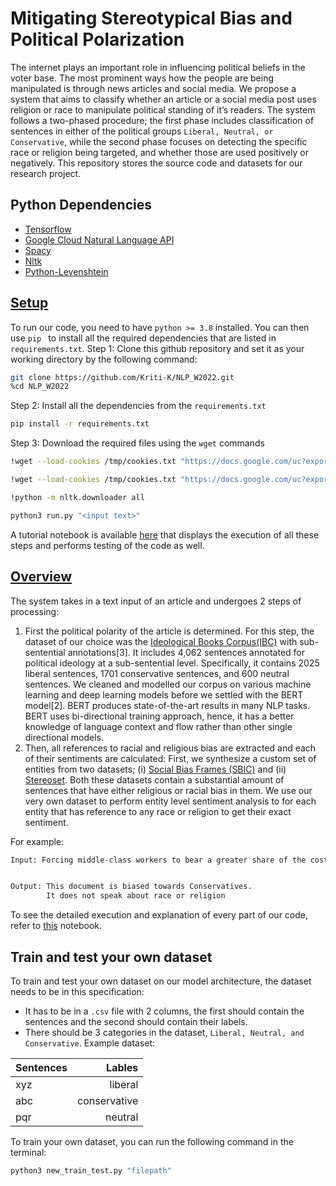 
# Mitigating Stereotypical Bias and Political Polarization

The internet plays an important role in influencing political beliefs in the voter base. The most prominent ways how the people are being manipulated is through news articles and social media. We propose a system that aims to classify whether an article or a social media post uses religion or race to manipulate political standing of it’s readers. The system follows a two-phased procedure; the first phase includes classification of sentences in either of the political groups ``Liberal, Neutral, or Conservative``, while the second phase focuses on detecting the specific race or religion being targeted, and whether those are used positively or negatively. This repository stores the source code and datasets for our research project.  

## Python Dependencies

- [Tensorflow](https://www.tensorflow.org/)
- [Google Cloud Natural Language API](https://cloud.google.com/natural-language)
- [Spacy](https://spacy.io/)
- [Nltk](https://www.nltk.org/)
- [Python-Levenshtein](https://pypi.org/project/python-Levenshtein)

## [Setup](https://colab.research.google.com/drive/1EQ7-7QyUd1A7B6zIB5p6mK0ZIZYHd3IB?authuser=1#scrollTo=kr8pSED4YSPv)
To run our code, you need to have ```python >= 3.8``` installed. You can then use ```pip ``` to install all the required dependencies that are listed in ```requirements.txt```. 
Step 1: Clone this github repository and set it as your working directory by the following command:
```bash
git clone https://github.com/Kriti-K/NLP_W2022.git
%cd NLP_W2022
```
Step 2: Install all the dependencies from the ```requirements.txt```
```bash
pip install -r requirements.txt
```
Step 3: Download the required files using the ```wget``` commands
```bash
!wget --load-cookies /tmp/cookies.txt "https://docs.google.com/uc?export=download&confirm=$(wget --quiet --save-cookies /tmp/cookies.txt --keep-session-cookies --no-check-certificate 'https://docs.google.com/uc?export=download&id=1pVViO4phYWIJ2UgC_xaZrU4Y_1fVcNDF' -O- | sed -rn 's/.*confirm=([0-9A-Za-z_]+).*/\1\n/p')&id=1pVViO4phYWIJ2UgC_xaZrU4Y_1fVcNDF" -O /content/NLP_W2022/Models/IBC_BERT/variables/variables.data-00000-of-00001 && rm -rf /tmp/cookies.txt

!wget --load-cookies /tmp/cookies.txt "https://docs.google.com/uc?export=download&confirm=$(wget --quiet --save-cookies /tmp/cookies.txt --keep-session-cookies --no-check-certificate 'https://docs.google.com/uc?export=download&id=1A4cSYIi5fak-dMmP5uNaYeGTAbbk-rg9' -O- | sed -rn 's/.*confirm=([0-9A-Za-z_]+).*/\1\n/p')&id=1A4cSYIi5fak-dMmP5uNaYeGTAbbk-rg9" -O /content/NLP_W2022/Code/gcp_creds.json && rm -rf /tmp/cookies.txt

!python -m nltk.downloader all
``` 

```bash
python3 run.py "<input text>"        
```
A tutorial notebook is available [here](https://colab.research.google.com/drive/1EQ7-7QyUd1A7B6zIB5p6mK0ZIZYHd3IB?authuser=1#scrollTo=kr8pSED4YSPv) that displays the execution of all these steps and performs testing of the code as well. 

## [Overview](https://colab.research.google.com/drive/1pqRSOrfyt7uxev3SLYFKioloI7ElW4g4?usp=sharing)
The system takes in a text input of an article and undergoes 2 steps of processing: 
1. First the political polarity of the article is determined.
	For this step, the dataset of our choice was the [Ideological Books Corpus(IBC)](https://people.cs.umass.edu/~miyyer/ibc/index.html) with sub-sentential annotations[3]. It includes 4,062 sentences annotated for political ideology at a sub-sentential level. Specifically, it contains 2025 liberal sentences, 1701 conservative sentences, and 600 neutral sentences. 
	We cleaned and modelled our corpus on various machine learning and deep learning models before we settled with the BERT model[2]. BERT produces state-of-the-art results in many NLP tasks. BERT uses bi-directional training approach, hence, it has a better knowledge of language context and flow rather than other single directional models.
2. Then, all references to racial and religious bias are extracted and each of their sentiments are calculated:
	First, we synthesize a custom set of entities from two datasets; (i) [Social Bias Frames (SBIC)](https://arxiv.org/abs/1911.03891) and (ii) [Stereoset](https://arxiv.org/abs/2004.09456). Both these datasets contain a substantial amount of sentences that have either religious or racial bias in them.
	We use our very own dataset to perform entity level sentiment analysis to for each entity that has reference to any race or religion to get their exact sentiment. 

For example:
```bash
Input: Forcing middle-class workers to bear a greater share of the cost of government weakens their support for needed investments and stirs resentment toward those who depend on public services the most .


Output: This document is biased towards Conservatives. 
		It does not speak about race or religion
```

To see the detailed execution and explanation of every part of our code, refer to [this](https://colab.research.google.com/drive/1pqRSOrfyt7uxev3SLYFKioloI7ElW4g4?usp=sharing) notebook.

## Train and test your own dataset
To train and test your own dataset on our model architecture, the dataset needs to be in this specification:
 - It has to be in a ```.csv``` file with 2 columns, the first should contain the sentences and the second should contain their labels. 
 - There should be 3 categories in the dataset, ``Liberal, Neutral, and Conservative``. 
 Example dataset: 

| Sentences| Lables | 
| :---        |        ---: |          
| xyz      | liberal| 
| abc| conservative        | 
| pqr| neutral        | 

To train your own dataset, you can run the following command in the terminal:
```bash
python3 new_train_test.py "filepath"
```
